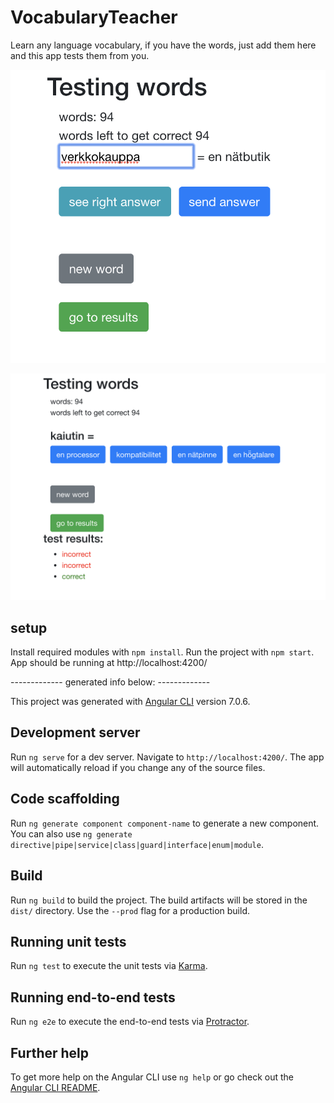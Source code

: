 # VocabularyTeacher

Learn any language vocabulary, if you have the words, just add them here and this app tests them from you.

![alt tag](https://github.com/Crare/VocabularyTeacher/blob/master/src/assets/img/write_words.png)

![alt tag](https://github.com/Crare/VocabularyTeacher/blob/master/src/assets/img/select_word.png)


## setup

Install required modules with `npm install`. Run the project with `npm start`. App should be running at http://localhost:4200/


------------- generated info below: -------------

This project was generated with [Angular CLI](https://github.com/angular/angular-cli) version 7.0.6.

## Development server

Run `ng serve` for a dev server. Navigate to `http://localhost:4200/`. The app will automatically reload if you change any of the source files.

## Code scaffolding

Run `ng generate component component-name` to generate a new component. You can also use `ng generate directive|pipe|service|class|guard|interface|enum|module`.

## Build

Run `ng build` to build the project. The build artifacts will be stored in the `dist/` directory. Use the `--prod` flag for a production build.

## Running unit tests

Run `ng test` to execute the unit tests via [Karma](https://karma-runner.github.io).

## Running end-to-end tests

Run `ng e2e` to execute the end-to-end tests via [Protractor](http://www.protractortest.org/).

## Further help

To get more help on the Angular CLI use `ng help` or go check out the [Angular CLI README](https://github.com/angular/angular-cli/blob/master/README.md).
